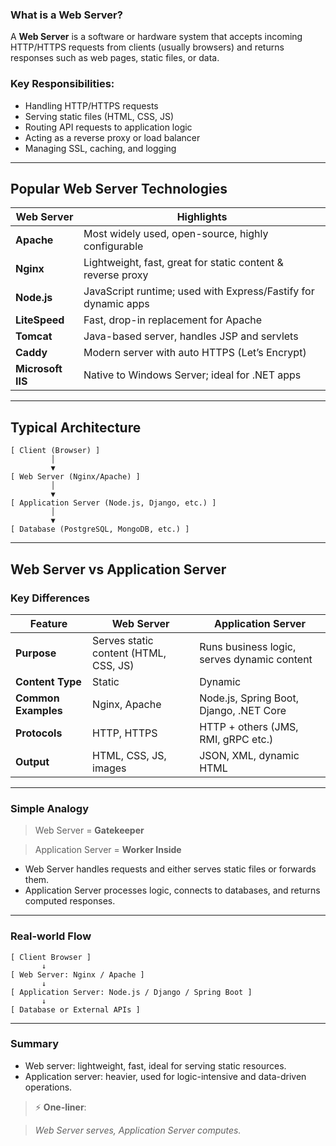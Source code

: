 ###  What is a Web Server?

A **Web Server** is a software or hardware system that accepts incoming HTTP/HTTPS requests from clients (usually browsers) and returns responses such as web pages, static files, or data.

### Key Responsibilities:
- Handling HTTP/HTTPS requests
- Serving static files (HTML, CSS, JS)
- Routing API requests to application logic
- Acting as a reverse proxy or load balancer
- Managing SSL, caching, and logging
  
---
##  Popular Web Server Technologies

| Web Server         | Highlights                                                     |
|--------------------|----------------------------------------------------------------|
| **Apache**         | Most widely used, open-source, highly configurable             |
| **Nginx**          | Lightweight, fast, great for static content & reverse proxy    |
| **Node.js**        | JavaScript runtime; used with Express/Fastify for dynamic apps |
| **LiteSpeed**      | Fast, drop-in replacement for Apache                           |
| **Tomcat**         | Java-based server, handles JSP and servlets                    |
| **Caddy**          | Modern server with auto HTTPS (Let’s Encrypt)                  |
| **Microsoft IIS**  | Native to Windows Server; ideal for .NET apps                  |

---

## Typical Architecture
```plaintext
[ Client (Browser) ]
         │
         ▼
[ Web Server (Nginx/Apache) ]
         │
         ▼
[ Application Server (Node.js, Django, etc.) ]
         │
         ▼
[ Database (PostgreSQL, MongoDB, etc.) ]
```

 
---


## Web Server vs Application Server
### Key Differences

| Feature             | Web Server                              | Application Server                           |
|---------------------|------------------------------------------|-----------------------------------------------|
| **Purpose**         | Serves static content (HTML, CSS, JS)    | Runs business logic, serves dynamic content   |
| **Content Type**    | Static                                   | Dynamic                                       |
| **Common Examples** | Nginx, Apache                            | Node.js, Spring Boot, Django, .NET Core       |
| **Protocols**       | HTTP, HTTPS                              | HTTP + others (JMS, RMI, gRPC etc.)           |
| **Output**          | HTML, CSS, JS, images                    | JSON, XML, dynamic HTML                       |

---

### Simple Analogy
> Web Server = **Gatekeeper**  

> Application Server = **Worker Inside**
  - Web Server handles requests and either serves static files or forwards them.
  - Application Server processes logic, connects to databases, and returns computed responses.

---

### Real-world Flow
```plaintext
[ Client Browser ]
       ↓
[ Web Server: Nginx / Apache ]
       ↓
[ Application Server: Node.js / Django / Spring Boot ]
       ↓
[ Database or External APIs ]
```

---
###  Summary
  - Web server: lightweight, fast, ideal for serving static resources.
  - Application server: heavier, used for logic-intensive and data-driven operations.

> ⚡ **One-liner**:  

> _Web Server serves, Application Server computes._